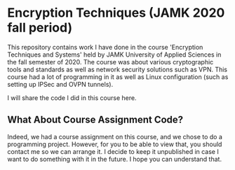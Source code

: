 # Encryption Techniques (JAMK 2020 fall period)

This repository contains work I have done in the course 'Encryption Techniques and Systems' held by JAMK University of Applied Sciences in the fall semester of 2020. The course was about various cryptographic tools and standards as well as network security solutions such as VPN. This course had a lot of programming in it as well as Linux configuration (such as setting up IPSec and OVPN tunnels). 

I will share the code I did in this course here. 

## What About Course Assignment Code?

Indeed, we had a course assignment on this course, and we chose to do a programming project. However, for you to be able to view that, you should contact me so we can arrange it. I decide to keep it unpublished in case I want to do something with it in the future. I hope you can understand that.
